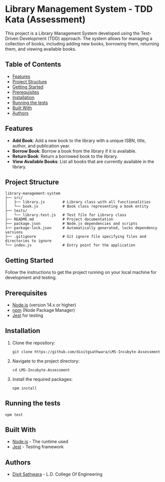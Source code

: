 # Library Management System - TDD Kata (Assessment)

This project is a Library Management System developed using the Test-Driven Development (TDD) approach. The system allows for managing a collection of books, including adding new books, borrowing them, returning them, and viewing available books.


## Table of Contents

- [Features](#features)
- [Project Structure](#project-structure)
- [Getting Started](#getting-started)
- [Prerequisites](#prerequisites)
- [Installation](#installation)
- [Running the tests](#running-the-tests)
- [Built With](#built-with)
- [Authors](#authors)

## Features

- **Add Book**: Add a new book to the library with a unique ISBN, title, author, and publication year.
- **Borrow Book**: Borrow a book from the library if it is available.
- **Return Book**: Return a borrowed book to the library.
- **View Available Books**: List all books that are currently available in the library.


## Project Structure
```
library-management-system
├── src/
│   ├── library.js        # Library class with all functionalities
│   └── book.js           # Book class representing a book entity
├── tests/
│   └── library.test.js   # Test file for Library class
├── README.md             # Project documentation
├── package.json          # Node.js dependencies and scripts
├── package-lock.json     # Automatically generated, locks dependency versions
├── .gitignore            # Git ignore file specifying files and directories to ignore
└── index.js              # Entry point for the application
```

## Getting Started

Follow the instructions to get the project running on your local machine for development and testing.

## Prerequisites

- [Node.js](https://nodejs.org/) (version 14.x or higher)
- [npm](https://www.npmjs.com/) (Node Package Manager)
- [Jest](https://jestjs.io/) for testing

## Installation

1. Clone the repository:

   ```
   git clone https://github.com/dixitgsathwara/LMS-Incubyte-Assessment
   ```

2. Navigate to the project directory:

   ```
   cd LMS-Incubyte-Assessment
   ```

3. Install the required packages:
   ```
   npm install
   ```

## Running the tests
   ``
   npm test
   ``

## Built With

- [Node.js](https://nodejs.org/) - The runtime used
- [Jest](https://jestjs.io/) - Testing framework

## Authors

- [Dixit Sathwara](https://github.com/dixitgsathwara) - L.D. College Of Engineering

